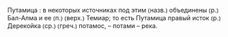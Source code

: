 ---
---

Путамица
: в некоторых источниках под этим ⦅назв.⦆ объединены ⦅р.⦆ Бал-Алма и ее ⦅п.⦆ ⦅верх.⦆ Темиар; то есть Путамица правый исток ⦅р.⦆ Дерекойка ⦅ср.⦆ ⦅греч.⦆ потамос, – потами – река.
